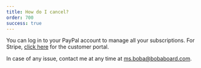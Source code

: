 ```yaml
---
title: How do I cancel?
order: 700
success: true
---
```


You can log in to your PayPal account to manage all your
subscriptions. For Stripe, [click here](https://billing.stripe.com/p/login/7sI9E470ibQt0A8dQQ) for the customer portal.

In case of any issue, contact me at any time at
<a href="ms.boba@bobaboard.com">ms.boba@bobaboard.com</a>.
